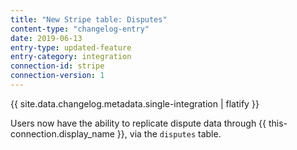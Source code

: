 ```yaml
---
title: "New Stripe table: Disputes"
content-type: "changelog-entry"
date: 2019-06-13
entry-type: updated-feature
entry-category: integration
connection-id: stripe
connection-version: 1
---
```

{{ site.data.changelog.metadata.single-integration | flatify }}

Users now have the ability to replicate dispute data through {{ this-connection.display_name }}, via the `disputes` table.